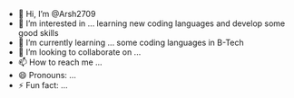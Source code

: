 - 👋 Hi, I’m @Arsh2709
- 👀 I’m interested in ... learning new coding languages and develop some good skills
- 🌱 I’m currently learning ... some coding languages in B-Tech 
- 💞️ I’m looking to collaborate on ...
- 📫 How to reach me ...
- 😄 Pronouns: ...
- ⚡ Fun fact: ...

<!---
Arsh2709/Arsh2709 is a ✨ special ✨ repository because its `README.md` (this file) appears on your GitHub profile.
You can click the Preview link to take a look at your changes.
--->
